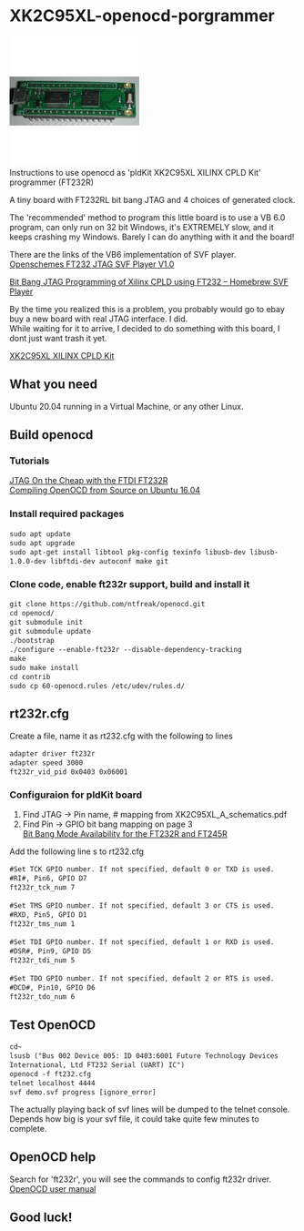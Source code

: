 
# XK2C95XL-openocd-porgrammer
![Figure 1-1](xk2c95xl.jpg "Figure 1-1")  
Instructions to use openocd as 'pldKit XK2C95XL XILINX CPLD Kit' programmer (FT232R)

A tiny board with FT232RL bit bang JTAG and 4 choices of generated clock.  

The 'recommended' method to program this little board is to use a VB 6.0 program, can only run on 32 bit Windows, it's EXTREMELY slow, and it keeps crashing my Windows. Barely I can do anything with it and the board!  

There are the links of the VB6 implementation of SVF player.  
[Openschemes FT232 JTAG SVF Player V1.0](https://openschemes.com/2013/06/22/openschemes-ft232-jtag-svf-player-v1-0/)  

[Bit Bang JTAG Programming of Xilinx CPLD using FT232 – Homebrew SVF Player](http://openschemes.com/2011/10/25/bit-bang-jtag-programming-of-xilinx-cpld-using-ft232-homebrew-svf-player/)  

By the time you realized this is a problem, you probably would go to ebay buy a new board with real JTAG interface. I did.  
While waiting for it to arrive, I decided to do something with this board, I dont just want trash it yet.  

[XK2C95XL XILINX CPLD Kit](http://pldkit.com/xk2c95xl)

## What you need
Ubuntu 20.04 running in a Virtual Machine, or any other Linux.  

## Build openocd
### Tutorials
[JTAG On the Cheap with the FTDI FT232R](https://jacobncalvert.com/2020/02/04/jtag-on-the-cheap-with-the-ftdi-ft232r/)  
[Compiling OpenOCD from Source on Ubuntu 16.04](https://hackaday.io/page/4991-compiling-openocd-from-source-on-ubuntu-1604)  

### Install required packages
```
sudo apt update
sudo apt upgrade
sudo apt-get install libtool pkg-config texinfo libusb-dev libusb-1.0.0-dev libftdi-dev autoconf make git
```
### Clone code, enable ft232r support, build and install it

```
git clone https://github.com/ntfreak/openocd.git
cd openocd/
git submodule init
git submodule update
./bootstrap
./configure --enable-ft232r --disable-dependency-tracking
make
sudo make install
cd contrib
sudo cp 60-openocd.rules /etc/udev/rules.d/
```
## rt232r.cfg

Create a file, name it as rt232.cfg with the following to lines
```
adapter driver ft232r
adapter speed 3000
ft232r_vid_pid 0x0403 0x06001
```
### Configuraion for pldKit board

1. Find JTAG -> Pin name, # mapping from XK2C95XL_A_schematics.pdf  
2. Find Pin -> GPIO bit bang mapping on page 3  
[Bit Bang Mode Availability for the FT232R and FT245R](https://www.ftdichip.com/Support/Documents/AppNotes/AN_232R-01_Bit_Bang_Mode_Available_For_FT232R_and_Ft245R.pdf)  

Add the following line s to rt232.cfg  

```
#Set TCK GPIO number. If not specified, default 0 or TXD is used.
#RI#, Pin6, GPIO D7
ft232r_tck_num 7

#Set TMS GPIO number. If not specified, default 3 or CTS is used.
#RXD, Pin5, GPIO D1
ft232r_tms_num 1

#Set TDI GPIO number. If not specified, default 1 or RXD is used.
#DSR#, Pin9, GPIO D5
ft232r_tdi_num 5

#Set TDO GPIO number. If not specified, default 2 or RTS is used.
#DCD#, Pin10, GPIO D6
ft232r_tdo_num 6
```

## Test OpenOCD

```
cd~
lsusb ("Bus 002 Device 005: ID 0403:6001 Future Technology Devices International, Ltd FT232 Serial (UART) IC")
openocd -f ft232.cfg
telnet localhost 4444
svf demo.svf progress [ignore_error]
```

The actually playing back of svf lines will be dumped to the telnet console. Depends how big is your svf file, it could take quite few minutes to complete.

## OpenOCD help

Search for 'ft232r', you will see the commands to config ft232r driver.  
[OpenOCD user manual](http://openocd.org/doc/pdf/openocd.pdf)

## Good luck!
